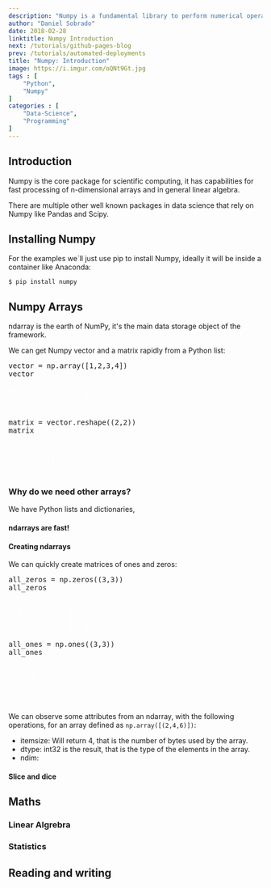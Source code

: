 ```yaml
---
description: "Numpy is a fundamental library to perform numerical operations in Python. This package is about multi-dimensional arrays and performance. It allows us to work in a more powerful and simplified way with matrix algebra, emphasizing matrix methods that are extensively used in statistics, mathematics and machine learning algorithms."
author: "Daniel Sobrado"
date: 2018-02-28
linktitle: Numpy Introduction
next: /tutorials/github-pages-blog
prev: /tutorials/automated-deployments
title: "Numpy: Introduction"
image: https://i.imgur.com/oQNt9Gt.jpg
tags : [
    "Python",
	"Numpy"
]
categories : [
    "Data-Science",
	"Programming"
]
---
```



## Introduction

Numpy is the core package for scientific computing, it has capabilities for fast processing of n-dimensional arrays and in general linear algebra.

There are multiple other well known packages in data science that rely on Numpy like Pandas and Scipy.

## Installing Numpy

For the examples we´ll just use pip to install Numpy, ideally it will be inside a container like Anaconda:

```
$ pip install numpy
```

## Numpy Arrays

ndarray is the earth of NumPy, it's the main data storage object of the framework.

We can get Numpy vector and a matrix rapidly from a Python list:

<pre class="prettyprint lang-py linenums">
vector = np.array([1,2,3,4])
vector
<span class="nocode" style="color:white">
Output:
$ array([1, 2, 3, 4])

</span>
matrix = vector.reshape((2,2))
matrix
<span class="nocode" style="color:white">
Output:
$ array([[1, 2],
         [3, 4]])
</span>
</pre>

### Why do we need other arrays?

We have Python lists and dictionaries, 

#### ndarrays are fast!

#### Creating ndarrays

We can quickly create matrices of ones and zeros: 

<pre class="prettyprint lang-py linenums">
all_zeros = np.zeros((3,3))
all_zeros
<span class="nocode" style="color:white">
Output:
$ array([[0., 0., 0.],
         [0., 0., 0.],
         [0., 0., 0.]])
</span>
all_ones = np.ones((3,3))
all_ones
<span class="nocode" style="color:white">
Output:
$ array([[1., 1., 1.],
         [1., 1., 1.],
         [1., 1., 1.]])
</span>
</pre>

We can observe some attributes from an ndarray, with the following operations, for an array defined as `np.array([(2,4,6)])`:

* itemsize: Will return 4, that is the number of bytes used by the array. 
* dtype: int32 is the result, that is the type of the elements in the array.
* ndim: 


#### Slice and dice

## Maths

### Linear Algrebra

### Statistics

## Reading and writing